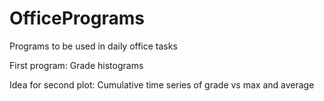 # OfficePrograms
Programs to be used in daily office tasks

First program: Grade histograms

Idea for second plot: Cumulative time series of grade vs max and average 
